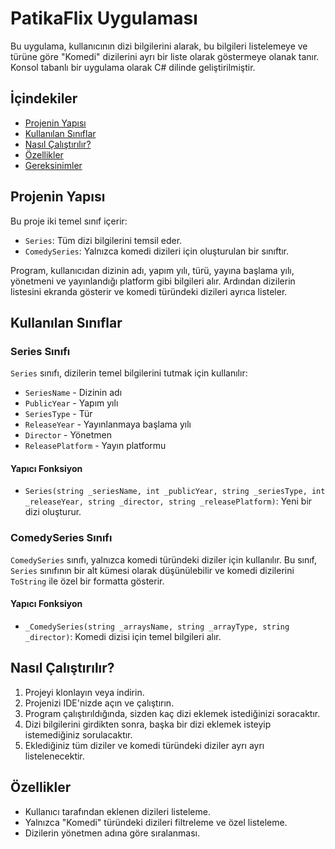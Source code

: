 # PatikaFlix Uygulaması

Bu uygulama, kullanıcının dizi bilgilerini alarak, bu bilgileri listelemeye ve türüne göre "Komedi" dizilerini ayrı bir liste olarak göstermeye olanak tanır. Konsol tabanlı bir uygulama olarak C# dilinde geliştirilmiştir.

## İçindekiler
- [Projenin Yapısı](#projenin-yapısı)
- [Kullanılan Sınıflar](#kullanılan-sınıflar)
- [Nasıl Çalıştırılır?](#nasıl-çalıştırılır)
- [Özellikler](#özellikler)
- [Gereksinimler](#gereksinimler)

## Projenin Yapısı

Bu proje iki temel sınıf içerir:

- `Series`: Tüm dizi bilgilerini temsil eder.
- `ComedySeries`: Yalnızca komedi dizileri için oluşturulan bir sınıftır.

Program, kullanıcıdan dizinin adı, yapım yılı, türü, yayına başlama yılı, yönetmeni ve yayınlandığı platform gibi bilgileri alır. Ardından dizilerin listesini ekranda gösterir ve komedi türündeki dizileri ayrıca listeler.

## Kullanılan Sınıflar

### Series Sınıfı
`Series` sınıfı, dizilerin temel bilgilerini tutmak için kullanılır:
- `SeriesName` - Dizinin adı
- `PublicYear` - Yapım yılı
- `SeriesType` - Tür
- `ReleaseYear` - Yayınlanmaya başlama yılı
- `Director` - Yönetmen
- `ReleasePlatform` - Yayın platformu

#### Yapıcı Fonksiyon
- `Series(string _seriesName, int _publicYear, string _seriesType, int _releaseYear, string _director, string _releasePlatform)`: Yeni bir dizi oluşturur.

### ComedySeries Sınıfı
`ComedySeries` sınıfı, yalnızca komedi türündeki diziler için kullanılır. Bu sınıf, `Series` sınıfının bir alt kümesi olarak düşünülebilir ve komedi dizilerini `ToString` ile özel bir formatta gösterir.

#### Yapıcı Fonksiyon
- `_ComedySeries(string _arraysName, string _arrayType, string _director)`: Komedi dizisi için temel bilgileri alır.

## Nasıl Çalıştırılır?

1. Projeyi klonlayın veya indirin.
2. Projenizi IDE'nizde açın ve çalıştırın.
3. Program çalıştırıldığında, sizden kaç dizi eklemek istediğinizi soracaktır.
4. Dizi bilgilerini girdikten sonra, başka bir dizi eklemek isteyip istemediğiniz sorulacaktır.
5. Eklediğiniz tüm diziler ve komedi türündeki diziler ayrı ayrı listelenecektir.

## Özellikler

- Kullanıcı tarafından eklenen dizileri listeleme.
- Yalnızca "Komedi" türündeki dizileri filtreleme ve özel listeleme.
- Dizilerin yönetmen adına göre sıralanması.
